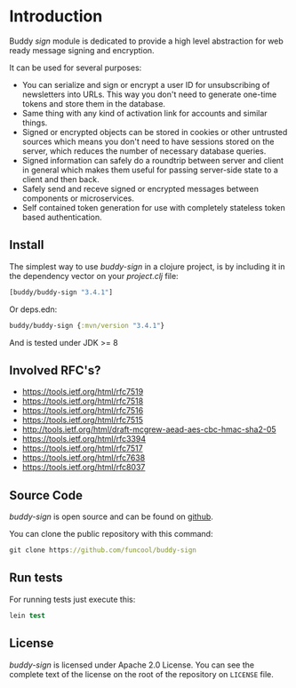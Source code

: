 # Introduction

Buddy *sign* module is dedicated to provide a high level abstraction
for web ready message signing and encryption.

It can be used for several purposes:

* You can serialize and sign or encrypt a user ID for unsubscribing of
  newsletters into URLs. This way you don't need to generate one-time
  tokens and store them in the database.
* Same thing with any kind of activation link for accounts and similar things.
* Signed or encrypted objects can be stored in cookies or other
  untrusted sources which means you don't need to have sessions stored
  on the server, which reduces the number of necessary database
  queries.
* Signed information can safely do a roundtrip between server and
  client in general which makes them useful for passing server-side
  state to a client and then back.
* Safely send and receve signed or encrypted messages between
  components or microservices.
* Self contained token generation for use with completely stateless
  token based authentication.


## Install

The simplest way to use _buddy-sign_ in a clojure project, is by including it in the
dependency vector on your *_project.clj_* file:

```clojure
[buddy/buddy-sign "3.4.1"]
```

Or deps.edn:

```clojure
buddy/buddy-sign {:mvn/version "3.4.1"}
```

And is tested under JDK >= 8


## Involved RFC's?

* https://tools.ietf.org/html/rfc7519
* https://tools.ietf.org/html/rfc7518
* https://tools.ietf.org/html/rfc7516
* https://tools.ietf.org/html/rfc7515
* http://tools.ietf.org/html/draft-mcgrew-aead-aes-cbc-hmac-sha2-05
* https://tools.ietf.org/html/rfc3394
* https://tools.ietf.org/html/rfc7517
* https://tools.ietf.org/html/rfc7638
* https://tools.ietf.org/html/rfc8037

## Source Code

_buddy-sign_ is open source and can be found on
[github](https://github.com/funcool/buddy-sign).

You can clone the public repository with this command:

```clojure
git clone https://github.com/funcool/buddy-sign
```

## Run tests

For running tests just execute this:

```clojure
lein test
```

## License

_buddy-sign_ is licensed under Apache 2.0 License. You can see the
complete text of the license on the root of the repository on
`LICENSE` file.
